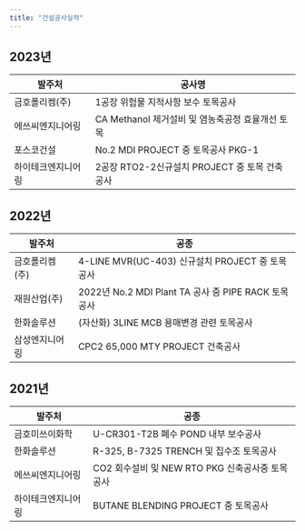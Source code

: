 ```yaml
---
title: "건설공사실적"
---
```


## 2023년

| 발주처 | 공사명 |
|---|---|
| 금호폴리켐(주) | 1공장 위험물 지적사항 보수 토목공사 |
| 에쓰씨엔지니어링 | CA Methanol 제거설비 및 염농축공정 효율개선 토목 |
| 포스코건설 | No.2 MDI PROJECT 중 토목공사 PKG-1 |
| 하이테크엔지니어링 | 2공장 RTO2-2신규설치 PROJECT 중 토목 건축공사 |

## 2022년

| 발주처 | 공종 |
|---|---|
| 금호폴리켐(주) | 4-LINE MVR(UC-403) 신규설치 PROJECT 중 토목공사 |
| 재원산업(주) | 2022년 No.2 MDI Plant TA 공사 중 PIPE RACK 토목공사 |
| 한화솔루션 | (자산화) 3LINE MCB 용매변경 관련 토목공사 |
| 삼성엔지니어링 | CPC2 65,000 MTY PROJECT 건축공사 |

## 2021년

| 발주처 | 공종 |
|---|---|
| 금호미쓰이화학 | U-CR301-T2B 폐수 POND 내부 보수공사 |
| 한화솔루션 | R-325, B-7325 TRENCH 및 집수조 토목공사 |
| 에쓰씨엔지니어링 | CO2 회수설비 및 NEW RTO PKG 신축공사중 토목공사 |
| 하이테크엔지니어링 | BUTANE BLENDING PROJECT 중 토목공사 |
